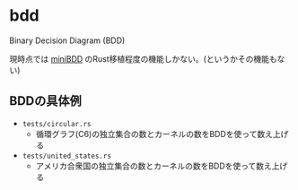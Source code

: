 # bdd

Binary Decision Diagram (BDD)

現時点では [miniBDD](http://www.cprover.org/miniBDD/) のRust移植程度の機能しかない。(というかその機能もない)

## BDDの具体例

-   `tests/circular.rs`
    -   循環グラフ(C6)の独立集合の数とカーネルの数をBDDを使って数え上げる
-   `tests/united_states.rs`
    -   アメリカ合衆国の独立集合の数とカーネルの数をBDDを使って数え上げる
